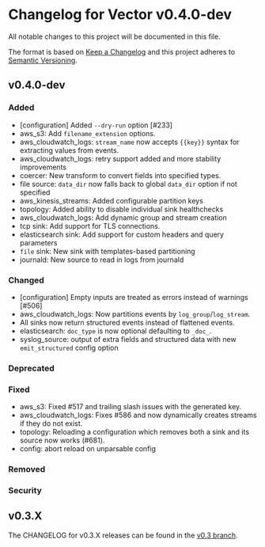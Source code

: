 
# Changelog for Vector v0.4.0-dev

All notable changes to this project will be documented in this file.

The format is based on [Keep a Changelog](http://keepachangelog.com/en/1.0.0/)
and this project adheres to [Semantic Versioning](http://semver.org/spec/v2.0.0.html).

## v0.4.0-dev

### Added
- [configuration] Added `--dry-run` option [#233]
- aws_s3: Add `filename_extension` options.
- aws_cloudwatch_logs: `stream_name` now accepts `{{key}}` syntax for extracting values from events.
- aws_cloudwatch_logs: retry support added and more stability improvements
- coercer: New transform to convert fields into specified types.
- file source: `data_dir` now falls back to global `data_dir` option if not specified
- aws_kinesis_streams: Added configurable partition keys
- topology: Added ability to disable individual sink healthchecks
- aws_cloudwatch_logs: Add dynamic group and stream creation
- tcp sink: Add support for TLS connections.
- elasticsearch sink: Add support for custom headers and query parameters
- `file` sink: New sink with templates-based partitioning
- journald: New source to read in logs from journald

### Changed

- [configuration] Empty inputs are treated as errors instead of warnings [#506]
- aws_cloudwatch_logs: Now partitions events by `log_group`/`log_stream`.
- All sinks now return structured events instead of flattened events.
- elasticsearch: `doc_type` is now optional defaulting to `_doc_`.
- syslog_source: output of extra fields and structured data with new `emit_structured` config option

### Deprecated

### Fixed

- aws_s3: Fixed #517 and trailing slash issues with the generated key.
- aws_cloudwatch_logs: Fixes #586 and now dynamically creates streams if they do not exist.
- topology: Reloading a configuration which removes both a sink and its source now works (#681). 
- config: abort reload on unparsable config

### Removed

### Security

## v0.3.X

The CHANGELOG for v0.3.X releases can be found in the [v0.3 branch](https://github.com/timberio/vector/blob/v0.3/CHANGELOG.md).
